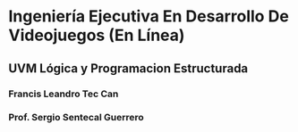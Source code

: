 # Ingeniería Ejecutiva En Desarrollo De Videojuegos (En Línea)
## UVM Lógica y Programacion Estructurada

### Francis Leandro Tec Can
### Prof. Sergio Sentecal Guerrero
